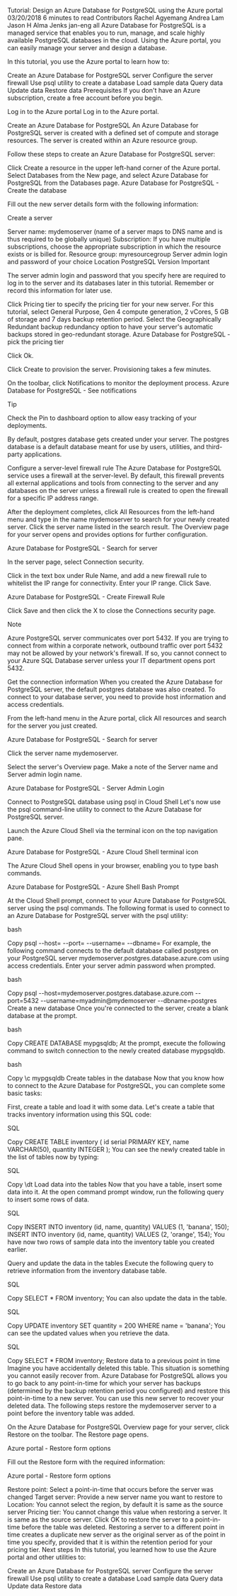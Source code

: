 Tutorial: Design an Azure Database for PostgreSQL using the Azure portal
03/20/2018
6 minutes to read
Contributors
Rachel Agyemang  Andrea Lam  Jason H  Alma Jenks  jan-eng all
Azure Database for PostgreSQL is a managed service that enables you to run, manage, and scale highly available PostgreSQL databases in the cloud. Using the Azure portal, you can easily manage your server and design a database.

In this tutorial, you use the Azure portal to learn how to:

Create an Azure Database for PostgreSQL server
Configure the server firewall
Use psql utility to create a database
Load sample data
Query data
Update data
Restore data
Prerequisites
If you don't have an Azure subscription, create a free account before you begin.

Log in to the Azure portal
Log in to the Azure portal.

Create an Azure Database for PostgreSQL
An Azure Database for PostgreSQL server is created with a defined set of compute and storage resources. The server is created within an Azure resource group.

Follow these steps to create an Azure Database for PostgreSQL server:

Click Create a resource in the upper left-hand corner of the Azure portal.
Select Databases from the New page, and select Azure Database for PostgreSQL from the Databases page. Azure Database for PostgreSQL - Create the database

Fill out the new server details form with the following information:

Create a server

Server name: mydemoserver (name of a server maps to DNS name and is thus required to be globally unique)
Subscription: If you have multiple subscriptions, choose the appropriate subscription in which the resource exists or is billed for.
Resource group: myresourcegroup
Server admin login and password of your choice
Location
PostgreSQL Version
 Important

The server admin login and password that you specify here are required to log in to the server and its databases later in this tutorial. Remember or record this information for later use.

Click Pricing tier to specify the pricing tier for your new server. For this tutorial, select General Purpose, Gen 4 compute generation, 2 vCores, 5 GB of storage and 7 days backup retention period. Select the Geographically Redundant backup redundancy option to have your server's automatic backups stored in geo-redundant storage. Azure Database for PostgreSQL - pick the pricing tier

Click Ok.

Click Create to provision the server. Provisioning takes a few minutes.

On the toolbar, click Notifications to monitor the deployment process. Azure Database for PostgreSQL - See notifications

 Tip

Check the Pin to dashboard option to allow easy tracking of your deployments.

By default, postgres database gets created under your server. The postgres database is a default database meant for use by users, utilities, and third-party applications.

Configure a server-level firewall rule
The Azure Database for PostgreSQL service uses a firewall at the server-level. By default, this firewall prevents all external applications and tools from connecting to the server and any databases on the server unless a firewall rule is created to open the firewall for a specific IP address range.

After the deployment completes, click All Resources from the left-hand menu and type in the name mydemoserver to search for your newly created server. Click the server name listed in the search result. The Overview page for your server opens and provides options for further configuration.

Azure Database for PostgreSQL - Search for server 

In the server page, select Connection security.

Click in the text box under Rule Name, and add a new firewall rule to whitelist the IP range for connectivity. Enter your IP range. Click Save.

Azure Database for PostgreSQL - Create Firewall Rule

Click Save and then click the X to close the Connections security page.

 Note

Azure PostgreSQL server communicates over port 5432. If you are trying to connect from within a corporate network, outbound traffic over port 5432 may not be allowed by your network's firewall. If so, you cannot connect to your Azure SQL Database server unless your IT department opens port 5432.

Get the connection information
When you created the Azure Database for PostgreSQL server, the default postgres database was also created. To connect to your database server, you need to provide host information and access credentials.

From the left-hand menu in the Azure portal, click All resources and search for the server you just created.

Azure Database for PostgreSQL - Search for server 

Click the server name mydemoserver.

Select the server's Overview page. Make a note of the Server name and Server admin login name.

Azure Database for PostgreSQL - Server Admin Login

Connect to PostgreSQL database using psql in Cloud Shell
Let's now use the psql command-line utility to connect to the Azure Database for PostgreSQL server.

Launch the Azure Cloud Shell via the terminal icon on the top navigation pane.

Azure Database for PostgreSQL - Azure Cloud Shell terminal icon

The Azure Cloud Shell opens in your browser, enabling you to type bash commands.

Azure Database for PostgreSQL - Azure Shell Bash Prompt

At the Cloud Shell prompt, connect to your Azure Database for PostgreSQL server using the psql commands. The following format is used to connect to an Azure Database for PostgreSQL server with the psql utility:

bash

Copy
psql --host=<myserver> --port=<port> --username=<server admin login> --dbname=<database name>
For example, the following command connects to the default database called postgres on your PostgreSQL server mydemoserver.postgres.database.azure.com using access credentials. Enter your server admin password when prompted.

bash

Copy
psql --host=mydemoserver.postgres.database.azure.com --port=5432 --username=myadmin@mydemoserver --dbname=postgres
Create a new database
Once you're connected to the server, create a blank database at the prompt.

bash

Copy
CREATE DATABASE mypgsqldb;
At the prompt, execute the following command to switch connection to the newly created database mypgsqldb.

bash

Copy
\c mypgsqldb
Create tables in the database
Now that you know how to connect to the Azure Database for PostgreSQL, you can complete some basic tasks:

First, create a table and load it with some data. Let's create a table that tracks inventory information using this SQL code:

SQL

Copy
CREATE TABLE inventory (
    id serial PRIMARY KEY, 
    name VARCHAR(50), 
    quantity INTEGER
);
You can see the newly created table in the list of tables now by typing:

SQL

Copy
\dt
Load data into the tables
Now that you have a table, insert some data into it. At the open command prompt window, run the following query to insert some rows of data.

SQL

Copy
INSERT INTO inventory (id, name, quantity) VALUES (1, 'banana', 150); 
INSERT INTO inventory (id, name, quantity) VALUES (2, 'orange', 154);
You have now two rows of sample data into the inventory table you created earlier.

Query and update the data in the tables
Execute the following query to retrieve information from the inventory database table.

SQL

Copy
SELECT * FROM inventory;
You can also update the data in the table.

SQL

Copy
UPDATE inventory SET quantity = 200 WHERE name = 'banana';
You can see the updated values when you retrieve the data.

SQL

Copy
SELECT * FROM inventory;
Restore data to a previous point in time
Imagine you have accidentally deleted this table. This situation is something you cannot easily recover from. Azure Database for PostgreSQL allows you to go back to any point-in-time for which your server has backups (determined by the backup retention period you configured) and restore this point-in-time to a new server. You can use this new server to recover your deleted data. The following steps restore the mydemoserver server to a point before the inventory table was added.

On the Azure Database for PostgreSQL Overview page for your server, click Restore on the toolbar. The Restore page opens.

Azure portal - Restore form options

Fill out the Restore form with the required information:

Azure portal - Restore form options

Restore point: Select a point-in-time that occurs before the server was changed
Target server: Provide a new server name you want to restore to
Location: You cannot select the region, by default it is same as the source server
Pricing tier: You cannot change this value when restoring a server. It is same as the source server.
Click OK to restore the server to a point-in-time before the table was deleted. Restoring a server to a different point in time creates a duplicate new server as the original server as of the point in time you specify, provided that it is within the retention period for your pricing tier.
Next steps
In this tutorial, you learned how to use the Azure portal and other utilities to:

Create an Azure Database for PostgreSQL server
Configure the server firewall
Use psql utility to create a database
Load sample data
Query data
Update data
Restore data
